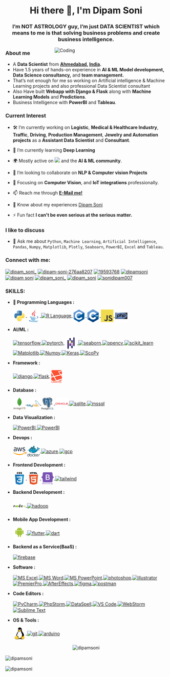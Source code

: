 <h1 align="center">Hi there 👋, I'm Dipam Soni</h1>
<h3 align="center"> I’m NOT ASTROLOGY guy, I’m just DATA SCIENTIST which means to me is that solving business problems and create business intelligence.</h3>

<img align="right" alt="Coding" width="350" src="https://cdn.dribbble.com/users/46123/screenshots/6135335/media/1e1cd2110453b4046d6e6969f6dbab28.gif">

### About me

- A **Data Scientist** from **[Ahmedabad](https://en.wikipedia.org/wiki/Ahmedabad), [India](https://en.wikipedia.org/wiki/India).**
- Have 1.5 years of hands-on experience in **AI & ML Model development, Data Science consultancy,** and **team management.**
- That’s not enough for me so working on Artificial intelligence & Machine Learning projects and also professional Data Scientist consultant
- Also Have built **Webapp with Django & Flask** along with **Machine Learning Models** and **Predictions**.
- Business Intelligence with **PowerBI** and **Tableau**.

### Current Interest

- 🛠️ I’m currently working on **Logistic**, **Medical & Healthcare Industry**, **Traffic**, **Driving**, **Production Management**, **Jewelry and Automation projects** as a **Assistant Data Scientist** and **Consultant**.

- 🌱 I’m currently learning **Deep Learning**

- 🌍 Mostly active on <a href="https://www.linkedin.com/in/dipam-soni-276aa8207"><img src="https://cdn-icons-png.flaticon.com/512/174/174857.png" height=25></a> and the **AI & ML community**.

- 👯 I’m looking to collaborate on **NLP & Computer vision Projects**

- 🔭 Focusing on **Computer Vision**, and **IoT integrations** professionally.

- 📫 Reach me through **[E-Mail me!](sonidipam007@gmail.com)**

- 📄 Know about my experiences [Dipam Soni](www.linkedin.com/in/dipam-soni-276aa8207)

- ⚡ Fun fact **I can't be even serious at the serious matter.**

### I like to discuss

- 💬 Ask me about `Python`, `Machine Learning`, `Artificial Intelligence`, `Pandas`, `Numpy`, `Matplotlib`, `Plotly`, `Seaboarn`, `PowerBI`, `Excel` and `Tableau`.

<h3 align="left">Connect with me:</h3>
<p align="left">
<a href="https://twitter.com/dipam_soni_" target="blank"><img align="center" src="https://raw.githubusercontent.com/rahuldkjain/github-profile-readme-generator/master/src/images/icons/Social/twitter.svg" alt="dipam_soni_" height="30" width="40" /></a>
<a href="https://linkedin.com/in/dipam-soni-276aa8207" target="blank"><img align="center" src="https://raw.githubusercontent.com/rahuldkjain/github-profile-readme-generator/master/src/images/icons/Social/linked-in-alt.svg" alt="dipam-soni-276aa8207" height="30" width="40" /></a>
<a href="https://stackoverflow.com/users/19593768" target="blank"><img align="center" src="https://raw.githubusercontent.com/rahuldkjain/github-profile-readme-generator/master/src/images/icons/Social/stack-overflow.svg" alt="19593768" height="30" width="40" /></a>
<a href="https://kaggle.com/dipamsoni" target="blank"><img align="center" src="https://raw.githubusercontent.com/rahuldkjain/github-profile-readme-generator/master/src/images/icons/Social/kaggle.svg" alt="dipamsoni" height="30" width="40" /></a>
<a href="https://fb.com/dipam soni" target="blank"><img align="center" src="https://raw.githubusercontent.com/rahuldkjain/github-profile-readme-generator/master/src/images/icons/Social/facebook.svg" alt="dipam soni" height="30" width="40" /></a>
<a href="https://instagram.com/dipam_soni_" target="blank"><img align="center" src="https://raw.githubusercontent.com/rahuldkjain/github-profile-readme-generator/master/src/images/icons/Social/instagram.svg" alt="dipam_soni_" height="30" width="40" /></a>
<a href="https://dribbble.com/dipam_soni" target="blank"><img align="center" src="https://raw.githubusercontent.com/rahuldkjain/github-profile-readme-generator/master/src/images/icons/Social/dribbble.svg" alt="dipam_soni" height="30" width="40" /></a>
<a href="https://www.hackerrank.com/sonidipam007" target="blank"><img align="center" src="https://raw.githubusercontent.com/rahuldkjain/github-profile-readme-generator/master/src/images/icons/Social/hackerrank.svg" alt="sonidipam007" height="30" width="40" /></a>
</p>

<h3 align="left">SKILLS: </h3>

- **📜 Programming Languages :**
    <p align="left">
    <a href="https://www.python.org" target="_blank" rel="noreferrer"> <img align="center" src="https://raw.githubusercontent.com/devicons/devicon/master/icons/python/python-original.svg" alt="python" width="40" height="40"/> </a>
    <a href="https://www.java.com" target="_blank" rel="noreferrer"> <img align="center" src="https://raw.githubusercontent.com/devicons/devicon/master/icons/java/java-original.svg" alt="java" width="40" height="40"/> </a>
    <a href="https://www.r-project.org/" target="_blank" rel="noreferrer"> <img align="center" src="https://upload.wikimedia.org/wikipedia/commons/thumb/1/1b/R_logo.svg/121px-R_logo.svg.png" alt="R Language" width="40" height="40"/> </a>
    <a href="https://www.cprogramming.com/" target="_blank" rel="noreferrer"> <img align="center" src="https://raw.githubusercontent.com/devicons/devicon/master/icons/c/c-original.svg" alt="c" width="40" height="40"/> </a>
    <a href="https://www.w3schools.com/cpp/" target="_blank" rel="noreferrer"> <img align="center" src="https://raw.githubusercontent.com/devicons/devicon/master/icons/cplusplus/cplusplus-original.svg" alt="cplusplus" width="40" height="40"/> </a>
    <a href="https://developer.mozilla.org/en-US/docs/Web/JavaScript" target="_blank" rel="noreferrer"> <img align="center" src="https://raw.githubusercontent.com/devicons/devicon/master/icons/javascript/javascript-original.svg" alt="javascript" width="40" height="40"/> </a>
    <a href="https://www.php.net" target="_blank" rel="noreferrer"> <img align="center" src="https://raw.githubusercontent.com/devicons/devicon/master/icons/php/php-original.svg" alt="php" width="40" height="40"/> </a>
    </p>

- **AI/ML :**

    <p align="left">
    <a href="https://www.tensorflow.org" target="_blank" rel="noreferrer"> <img align="center" src="https://www.vectorlogo.zone/logos/tensorflow/tensorflow-icon.svg" alt="tensorflow" width="40" height="40"/> </a>
    <a href="https://pytorch.org/" target="_blank" rel="noreferrer"> <img align="center" src="https://www.vectorlogo.zone/logos/pytorch/pytorch-icon.svg" alt="pytorch" width="40" height="40"/> </a>
    <a href="https://pandas.pydata.org/" target="_blank" rel="noreferrer"> <img align="center" src="https://raw.githubusercontent.com/devicons/devicon/2ae2a900d2f041da66e950e4d48052658d850630/icons/pandas/pandas-original.svg" alt="pandas" width="40" height="40"/> </a>
    <a href="https://seaborn.pydata.org/" target="_blank" rel="noreferrer"> <img align="center" src="https://seaborn.pydata.org/_images/logo-mark-lightbg.svg" alt="seaborn" width="40" height="40"/> </a>
    <a href="https://opencv.org/" target="_blank" rel="noreferrer"> <img align="center" src="https://www.vectorlogo.zone/logos/opencv/opencv-icon.svg" alt="opencv" width="40" height="40"/> </a>
    <a href="https://scikit-learn.org/" target="_blank" rel="noreferrer"> <img align="center" src="https://upload.wikimedia.org/wikipedia/commons/0/05/Scikit_learn_logo_small.svg" alt="scikit_learn" width="40" height="40"/> </a>
    <a href="https://matplotlib.org/" target="_blank" rel="noreferrer"> <img align="center" src="https://matplotlib.org/stable/_static/logo2.svg" alt="Matplotlib" width="80" height="40"> </a>
    <a href="https://numpy.org/" target="_blank" rel="noreferrer"> <img align="center" src="https://upload.wikimedia.org/wikipedia/commons/thumb/3/31/NumPy_logo_2020.svg/121px-NumPy_logo_2020.svg.png" alt="Numpy" width="80" height="40"> </a>
    <a href="https://keras.io/" target="_blank" rel="noreferrer"> <img align="center" src="https://keras.io/img/logo.png" alt="Keras" width="100" height="40"> </a>
    <a href="https://scipy.org/" target="_blank" rel="noreferrer"> <img align="center" src="https://scipy.org/images/logo.svg" alt="ScoPy" width="40" height="40"> </a>
    </p>

- **Framework :**

    <p align="left">
    <a href="https://www.djangoproject.com/" target="_blank" rel="noreferrer"> <img align="center" src="https://cdn.worldvectorlogo.com/logos/django.svg" alt="django" width="40" height="40"/> </a>
    <a href="https://flask.palletsprojects.com/" target="_blank" rel="noreferrer"> <img align="center" src="https://www.vectorlogo.zone/logos/pocoo_flask/pocoo_flask-icon.svg" alt="flask" width="40" height="40"/> </a>
    <a href="https://laravel.com/" target="_blank" rel="noreferrer"> <img align="center" src="https://raw.githubusercontent.com/devicons/devicon/master/icons/laravel/laravel-plain-wordmark.svg" alt="laravel" width="40" height="40"/> </a>
    </p>

- **Database :**

    <p align="left">
    <a href="https://www.mongodb.com/" target="_blank" rel="noreferrer"> <img align="center" src="https://raw.githubusercontent.com/devicons/devicon/master/icons/mongodb/mongodb-original-wordmark.svg" alt="mongodb" width="40" height="40"/> </a>
    <a href="https://www.mysql.com/" target="_blank" rel="noreferrer"> <img align="center" src="https://raw.githubusercontent.com/devicons/devicon/master/icons/mysql/mysql-original-wordmark.svg" alt="mysql" width="40" height="40"/> </a>
    <a href="https://www.postgresql.org" target="_blank" rel="noreferrer"> <img align="center" src="https://raw.githubusercontent.com/devicons/devicon/master/icons/postgresql/postgresql-original-wordmark.svg" alt="postgresql" width="40" height="40"/> </a>
    <a href="https://www.oracle.com/" target="_blank" rel="noreferrer"> <img align="center" src="https://raw.githubusercontent.com/devicons/devicon/master/icons/oracle/oracle-original.svg" alt="oracle" width="40" height="40"/> </a>
    <a href="https://www.sqlite.org/" target="_blank" rel="noreferrer"> <img align="center" src="https://www.vectorlogo.zone/logos/sqlite/sqlite-icon.svg" alt="sqlite" width="40" height="40"/> </a>
    <a href="https://www.microsoft.com/en-us/sql-server" target="_blank" rel="noreferrer"> <img align="center" src="https://www.svgrepo.com/show/303229/microsoft-sql-server-logo.svg" alt="mssql" width="40" height="40"/> </a>
    </p>

- **Data Visualization :**

    <p align="left">
    <a href="https://powerbi.microsoft.com/en-us/" target="_blank" rel="noreferrer"> <img align="center" src="https://upload.wikimedia.org/wikipedia/en/thumb/2/20/Power_BI_logo.svg/70px-Power_BI_logo.svg.png" alt="PowerBI" width="40" height="40"/> </a>
    <a href="https://www.tableau.com/" target="_blank" rel="noreferrer"> <img align="center" src="https://upload.wikimedia.org/wikipedia/en/thumb/0/06/Tableau_logo.svg/250px-Tableau_logo.svg.png" alt="PowerBI" width="120" height="40"/> </a>
    </p>

- **Devops :**

    <p align="left">
    <a href="https://aws.amazon.com" target="_blank" rel="noreferrer"> <img align="center" src="https://raw.githubusercontent.com/devicons/devicon/master/icons/amazonwebservices/amazonwebservices-original-wordmark.svg" alt="aws" width="40" height="40"/> </a>
    <a href="https://www.docker.com/" target="_blank" rel="noreferrer"> <img align="center" src="https://raw.githubusercontent.com/devicons/devicon/master/icons/docker/docker-original-wordmark.svg" alt="docker" width="40" height="40"/> </a>
    <a href="https://azure.microsoft.com/en-in/" target="_blank" rel="noreferrer"> <img align="center" src="https://www.vectorlogo.zone/logos/microsoft_azure/microsoft_azure-icon.svg" alt="azure" width="40" height="40"/> </a>
    <a href="https://cloud.google.com" target="_blank" rel="noreferrer"> <img align="center" src="https://www.vectorlogo.zone/logos/google_cloud/google_cloud-icon.svg" alt="gcp" width="40" height="40"/> </a>
    </p>

- **Frontend Development :**

    <p align="left">
    <a href="https://www.w3schools.com/css/" target="_blank" rel="noreferrer"> <img align="center" src="https://raw.githubusercontent.com/devicons/devicon/master/icons/css3/css3-original-wordmark.svg" alt="css3" width="40" height="40"/> </a>
    <a href="https://www.w3.org/html/" target="_blank" rel="noreferrer"> <img align="center" src="https://raw.githubusercontent.com/devicons/devicon/master/icons/html5/html5-original-wordmark.svg" alt="html5" width="40" height="40"/> </a>
    <a href="https://getbootstrap.com" target="_blank" rel="noreferrer"> <img align="center" src="https://raw.githubusercontent.com/devicons/devicon/master/icons/bootstrap/bootstrap-plain-wordmark.svg" alt="bootstrap" width="40" height="40"/> </a>
    <a href="https://tailwindcss.com/" target="_blank" rel="noreferrer"> <img align="center" src="https://www.vectorlogo.zone/logos/tailwindcss/tailwindcss-icon.svg" alt="tailwind" width="40" height="40"/> </a>
    </p>

- **Backend Development :**

    <p align="left">
    <a href="https://nodejs.org" target="_blank" rel="noreferrer"> <img align="center" src="https://raw.githubusercontent.com/devicons/devicon/master/icons/nodejs/nodejs-original-wordmark.svg" alt="nodejs" width="40" height="40"/> </a>
    <a href="https://hadoop.apache.org/" target="_blank" rel="noreferrer"> <img align="center" src="https://www.vectorlogo.zone/logos/apache_hadoop/apache_hadoop-icon.svg" alt="hadoop" width="40" height="40"/> </a>
    </p>

- **Mobile App Development :**

    <p align="left">
    <a href="https://developer.android.com" target="_blank" rel="noreferrer"> <img align="center" src="https://raw.githubusercontent.com/devicons/devicon/master/icons/android/android-original-wordmark.svg" alt="android" width="40" height="40"/> </a>
    <a href="https://flutter.dev" target="_blank" rel="noreferrer"> <img align="center" src="https://www.vectorlogo.zone/logos/flutterio/flutterio-icon.svg" alt="flutter" width="40" height="40"/> </a>
    <a href="https://dart.dev" target="_blank" rel="noreferrer"> <img align="center" src="https://www.vectorlogo.zone/logos/dartlang/dartlang-icon.svg" alt="dart" width="40" height="40"/> </a>
    </p>

- **Backend as a Service(BaaS) :**

    <p align="left">
    <a href="https://firebase.google.com/" target="_blank" rel="noreferrer"> <img align="center" src="https://www.vectorlogo.zone/logos/firebase/firebase-icon.svg" alt="firebase" width="40" height="40"/> </a>
    </p>

- **Software :**

    <p align="left">
    <a href="https://www.microsoft.com/en-us/microsoft-365/excel" target="_blank" rel="noreferrer"> <img align="center" src="https://upload.wikimedia.org/wikipedia/commons/thumb/3/34/Microsoft_Office_Excel_%282019%E2%80%93present%29.svg/121px-Microsoft_Office_Excel_%282019%E2%80%93present%29.svg.png" alt="MS Excel" width="40" height="40"/> </a>
    <a href="https://www.microsoft.com/en-us/microsoft-365/word" target="_blank" rel="noreferrer"> <img align="center" src="https://upload.wikimedia.org/wikipedia/commons/thumb/f/fd/Microsoft_Office_Word_%282019%E2%80%93present%29.svg/121px-Microsoft_Office_Word_%282019%E2%80%93present%29.svg.png" alt="MS Word" width="40" height="40"/> </a>
    <a href="https://www.microsoft.com/en-us/microsoft-365/powerpoint" target="_blank" rel="noreferrer"> <img align="center" src="https://upload.wikimedia.org/wikipedia/commons/thumb/0/0d/Microsoft_Office_PowerPoint_%282019%E2%80%93present%29.svg/121px-Microsoft_Office_PowerPoint_%282019%E2%80%93present%29.svg.png" alt="MS PowerPoint" width="40" height="40"/> </a>
    <a href="https://www.photoshop.com/en" target="_blank" rel="noreferrer"> <img align="center" src="https://upload.wikimedia.org/wikipedia/commons/thumb/a/af/Adobe_Photoshop_CC_icon.svg/121px-Adobe_Photoshop_CC_icon.svg.png" alt="photoshop" width="40" height="40"/> </a>
    <a href="https://www.adobe.com/in/products/illustrator.html" target="_blank" rel="noreferrer"> <img align="center" src="https://upload.wikimedia.org/wikipedia/commons/thumb/f/fb/Adobe_Illustrator_CC_icon.svg/121px-Adobe_Illustrator_CC_icon.svg.png" alt="illustrator" width="40" height="40"/> </a>
    <a href="https://www.adobe.com/products/premiere.html" target="_blank" rel="noreferrer"> <img align="center" src="https://upload.wikimedia.org/wikipedia/commons/thumb/4/40/Adobe_Premiere_Pro_CC_icon.svg/121px-Adobe_Premiere_Pro_CC_icon.svg.png" alt="PremierPro" width="40" height="40"/> </a>
    <a href="https://www.adobe.com/products/aftereffects.html" target="_blank" rel="noreferrer"> <img align="center" src="https://upload.wikimedia.org/wikipedia/commons/thumb/c/cb/Adobe_After_Effects_CC_icon.svg/121px-Adobe_After_Effects_CC_icon.svg.png" alt="AfterEffects" width="40" height="40"/> </a>
    <a href="https://www.figma.com/" target="_blank" rel="noreferrer"> <img align="center" src="https://www.vectorlogo.zone/logos/figma/figma-icon.svg" alt="figma" width="40" height="40"/> </a>
    <a href="https://postman.com" target="_blank" rel="noreferrer"> <img align="center" src="https://www.vectorlogo.zone/logos/getpostman/getpostman-icon.svg" alt="postman" width="40" height="40"/> </a>
    </p>

- **Code Editors :**

    <p align="left">
    <a href="https://www.jetbrains.com/pycharm/" target="_blank" rel="noreferrer"> <img align="center" src="https://upload.wikimedia.org/wikipedia/commons/thumb/1/1d/PyCharm_Icon.svg/512px-PyCharm_Icon.svg.png?20200803065702" alt="PyCharm" width="40" height="40"/> </a>
    <a href="https://www.jetbrains.com/phpstorm/" target="_blank" rel="noreferrer"> <img align="center" src="https://upload.wikimedia.org/wikipedia/commons/c/c9/PhpStorm_Icon.svg" alt="PhpStorm" width="40" height="40"/> </a>
    <a href="https://www.jetbrains.com/dataspell/" target="_blank" rel="noreferrer"> <img align="center" src="https://cdn.cnetcontent.com/39/78/39784bc8-0c1b-4c6c-8a51-4b1913fcbdd9.jpg" alt="DataSpell" width="40" height="40"/> </a>
    <a href="https://code.visualstudio.com/" target="_blank" rel="noreferrer"> <img align="center" src="https://upload.wikimedia.org/wikipedia/commons/9/9a/Visual_Studio_Code_1.35_icon.svg" alt="VS Code" width="40" height="40"/> </a>
    <a href="https://www.jetbrains.com/webstorm/" target="_blank" rel="noreferrer"> <img align="center" src="https://upload.wikimedia.org/wikipedia/commons/c/c0/WebStorm_Icon.svg" alt="WebStorm" width="40" height="40"/> </a>
    <a href="https://www.sublimetext.com/" target="_blank" rel="noreferrer"> <img align="center" src="https://avatars3.githubusercontent.com/u/684879?s=400&amp;v=4" alt="Sublime Text" width="40" height="40"/> </a>
    </p>

- **OS & Tools :**

    <p align="left">
    <a href="https://www.linux.org/" target="_blank" rel="noreferrer"> <img align="center" src="https://raw.githubusercontent.com/devicons/devicon/master/icons/linux/linux-original.svg" alt="linux" width="40" height="40"/> </a>
    <a href="https://git-scm.com/" target="_blank" rel="noreferrer"> <img align="center" src="https://www.vectorlogo.zone/logos/git-scm/git-scm-icon.svg" alt="git" width="40" height="40"/> </a>
    <a href="https://www.arduino.cc/" target="_blank" rel="noreferrer"> <img align="center" src="https://cdn.worldvectorlogo.com/logos/arduino-1.svg" alt="arduino" width="40" height="40"/> </a>
    </p>

<p align="center"><img align="center" src="https://github-readme-stats.vercel.app/api/top-langs?username=dipamsoni&show_icons=true&locale=en&layout=compact" alt="dipamsoni" /></p>

<p><img align="center" src="https://github-readme-stats.vercel.app/api?username=dipamsoni&show_icons=true&locale=en" alt="dipamsoni" /></p>

<p><img align="center" src="https://github-readme-streak-stats.herokuapp.com/?user=dipamsoni&" alt="dipamsoni" /></p>
